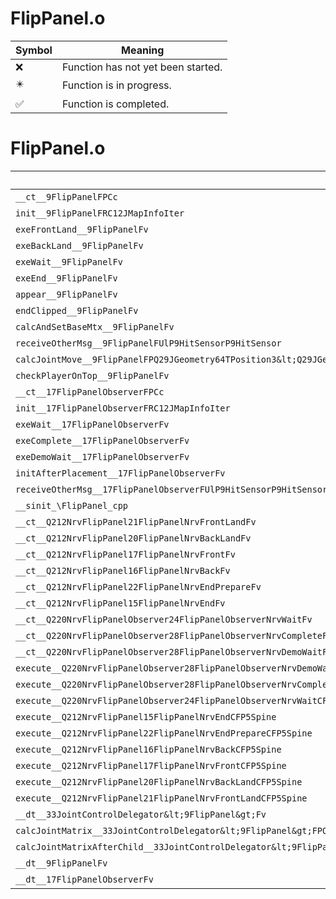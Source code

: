 # FlipPanel.o
| Symbol | Meaning 
| ------------- | ------------- 
| :x: | Function has not yet been started. 
| :eight_pointed_black_star: | Function is in progress. 
| :white_check_mark: | Function is completed. 


# FlipPanel.o
| Symbol | Decompiled? |
| ------------- | ------------- |
| `__ct__9FlipPanelFPCc` | :white_check_mark: |
| `init__9FlipPanelFRC12JMapInfoIter` | :white_check_mark: |
| `exeFrontLand__9FlipPanelFv` | :white_check_mark: |
| `exeBackLand__9FlipPanelFv` | :white_check_mark: |
| `exeWait__9FlipPanelFv` | :white_check_mark: |
| `exeEnd__9FlipPanelFv` | :white_check_mark: |
| `appear__9FlipPanelFv` | :white_check_mark: |
| `endClipped__9FlipPanelFv` | :white_check_mark: |
| `calcAndSetBaseMtx__9FlipPanelFv` | :white_check_mark: |
| `receiveOtherMsg__9FlipPanelFUlP9HitSensorP9HitSensor` | :white_check_mark: |
| `calcJointMove__9FlipPanelFPQ29JGeometry64TPosition3&lt;Q29JGeometry38TMatrix34&lt;Q29JGeometry13SMatrix34C&lt;f&gt;&gt;&gt;RC19JointControllerInfo` | :white_check_mark: |
| `checkPlayerOnTop__9FlipPanelFv` | :white_check_mark: |
| `__ct__17FlipPanelObserverFPCc` | :white_check_mark: |
| `init__17FlipPanelObserverFRC12JMapInfoIter` | :white_check_mark: |
| `exeWait__17FlipPanelObserverFv` | :white_check_mark: |
| `exeComplete__17FlipPanelObserverFv` | :white_check_mark: |
| `exeDemoWait__17FlipPanelObserverFv` | :white_check_mark: |
| `initAfterPlacement__17FlipPanelObserverFv` | :white_check_mark: |
| `receiveOtherMsg__17FlipPanelObserverFUlP9HitSensorP9HitSensor` | :white_check_mark: |
| `__sinit_\FlipPanel_cpp` | :white_check_mark: |
| `__ct__Q212NrvFlipPanel21FlipPanelNrvFrontLandFv` | :white_check_mark: |
| `__ct__Q212NrvFlipPanel20FlipPanelNrvBackLandFv` | :white_check_mark: |
| `__ct__Q212NrvFlipPanel17FlipPanelNrvFrontFv` | :white_check_mark: |
| `__ct__Q212NrvFlipPanel16FlipPanelNrvBackFv` | :white_check_mark: |
| `__ct__Q212NrvFlipPanel22FlipPanelNrvEndPrepareFv` | :white_check_mark: |
| `__ct__Q212NrvFlipPanel15FlipPanelNrvEndFv` | :white_check_mark: |
| `__ct__Q220NrvFlipPanelObserver24FlipPanelObserverNrvWaitFv` | :white_check_mark: |
| `__ct__Q220NrvFlipPanelObserver28FlipPanelObserverNrvCompleteFv` | :white_check_mark: |
| `__ct__Q220NrvFlipPanelObserver28FlipPanelObserverNrvDemoWaitFv` | :white_check_mark: |
| `execute__Q220NrvFlipPanelObserver28FlipPanelObserverNrvDemoWaitCFP5Spine` | :white_check_mark: |
| `execute__Q220NrvFlipPanelObserver28FlipPanelObserverNrvCompleteCFP5Spine` | :white_check_mark: |
| `execute__Q220NrvFlipPanelObserver24FlipPanelObserverNrvWaitCFP5Spine` | :white_check_mark: |
| `execute__Q212NrvFlipPanel15FlipPanelNrvEndCFP5Spine` | :white_check_mark: |
| `execute__Q212NrvFlipPanel22FlipPanelNrvEndPrepareCFP5Spine` | :white_check_mark: |
| `execute__Q212NrvFlipPanel16FlipPanelNrvBackCFP5Spine` | :white_check_mark: |
| `execute__Q212NrvFlipPanel17FlipPanelNrvFrontCFP5Spine` | :white_check_mark: |
| `execute__Q212NrvFlipPanel20FlipPanelNrvBackLandCFP5Spine` | :white_check_mark: |
| `execute__Q212NrvFlipPanel21FlipPanelNrvFrontLandCFP5Spine` | :white_check_mark: |
| `__dt__33JointControlDelegator&lt;9FlipPanel&gt;Fv` | :white_check_mark: |
| `calcJointMatrix__33JointControlDelegator&lt;9FlipPanel&gt;FPQ29JGeometry64TPosition3&lt;Q29JGeometry38TMatrix34&lt;Q29JGeometry13SMatrix34C&lt;f&gt;&gt;&gt;RC19JointControllerInfo` | :white_check_mark: |
| `calcJointMatrixAfterChild__33JointControlDelegator&lt;9FlipPanel&gt;FPQ29JGeometry64TPosition3&lt;Q29JGeometry38TMatrix34&lt;Q29JGeometry13SMatrix34C&lt;f&gt;&gt;&gt;RC19JointControllerInfo` | :white_check_mark: |
| `__dt__9FlipPanelFv` | :white_check_mark: |
| `__dt__17FlipPanelObserverFv` | :white_check_mark: |
